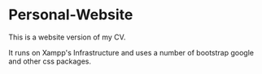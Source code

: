 # Personal-Website
This is a website version of my CV.

It runs on Xampp's Infrastructure and uses a number of bootstrap google and other css packages.
